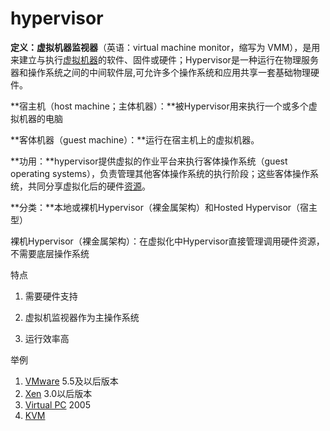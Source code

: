 # hypervisor

**定义：虚拟机器监视器**（英语：virtual machine monitor，缩写为 VMM），是用来建立与执行[虚拟机器](https://zh.wikipedia.org/wiki/虛擬機器)的软件、固件或硬件；Hypervisor是一种运行在物理服务器和操作系统之间的中间软件层,可允许多个操作系统和应用共享一套基础物理硬件。

**宿主机（host machine；主体机器）：**被Hypervisor用来执行一个或多个虚拟机器的电脑

**客体机器（guest machine）：**运行在宿主机上的虚拟机器。

**功用：**hypervisor提供虚拟的作业平台来执行客体操作系统（guest operating systems），负责管理其他客体操作系统的执行阶段；这些客体操作系统，共同分享虚拟化后的硬件[资源](https://zh.wikipedia.org/wiki/資源_%28計算機科學%29)。

**分类：**本地或裸机Hypervisor（裸金属架构）和Hosted Hypervisor（宿主型）

裸机Hypervisor（裸金属架构）：在虚拟化中Hypervisor直接管理调用硬件资源，不需要底层操作系统

特点

1. 需要硬件支持

2. 虚拟机监视器作为主操作系统
3. 运行效率高

举例

1. [VMware](https://zh.wikipedia.org/wiki/VMware) 5.5及以后版本
2. [Xen](https://zh.wikipedia.org/wiki/Xen) 3.0以后版本
3. [Virtual PC](https://zh.wikipedia.org/wiki/Virtual_PC) 2005
4. [KVM](https://zh.wikipedia.org/wiki/Kernel-based_Virtual_Machine)





